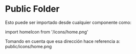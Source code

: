 # Public Folder

Esto puede ser importado desde cualquier componente como:

import homeIcon from '/icons/home.png'

Tomando en cuenta que esa dirección hace referencia a: public/icons/home.png
